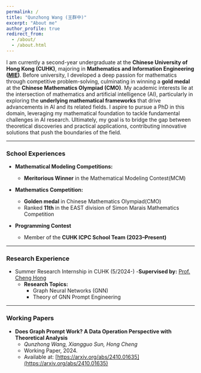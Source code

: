 ```yaml
---
permalink: /
title: "Qunzhong Wang (王群中)"
excerpt: "About me"
author_profile: true
redirect_from: 
  - /about/
  - /about.html
---
```


I am currently a second-year undergraduate at the **Chinese University of Hong Kong (CUHK)**, majoring in **Mathematics and Information Engineering ([MIE](https://www.ie.cuhk.edu.hk/programmes/bsc-in-mieg/))**. Before university, I developed a deep passion for mathematics through competitive problem-solving, culminating in winning a **gold medal** at the **Chinese Mathematics Olympiad (CMO)**. My academic interests lie at the intersection of mathematics and artificial intelligence (AI), particularly in exploring the **underlying mathematical frameworks** that drive advancements in AI and its related fields. I aspire to pursue a PhD in this domain, leveraging my mathematical foundation to tackle fundamental challenges in AI research. Ultimately, my goal is to bridge the gap between theoretical discoveries and practical applications, contributing innovative solutions that push the boundaries of the field.

---

### **School Experiences**

- **Mathematical Modeling Competitions:**
  - **Meritorious Winner** in the Mathematical Modeling Contest(MCM)

- **Mathematics Competition:**
  - **Golden medal** in Chinese Mathematics Olympiad(CMO)
  - Ranked **11th** in the EAST division of Simon Marais Mathematics Competition
    
- **Programming Contest**
  - Member of the **CUHK ICPC School Team (2023–Present)**

---

### **Research Experience**

- Summer Research Internship in CUHK (5/2024-)
  -**Supervised by:** [Prof. Cheng Hong](https://www.se.cuhk.edu.hk/people/academic-staff/prof-cheng-hong/)  
  - **Research Topics:**
    - Graph Neural Networks (GNN)
    - Theory of GNN Prompt Engineering

---

### **Working Papers**

- **Does Graph Prompt Work? A Data Operation Perspective with Theoretical Analysis**  
  - *Qunzhong Wang, Xiangguo Sun, Hong Cheng*  
  - Working Paper, 2024.  
  - Available at: [https://arxiv.org/abs/2410.01635](https://arxiv.org/abs/2410.01635)

